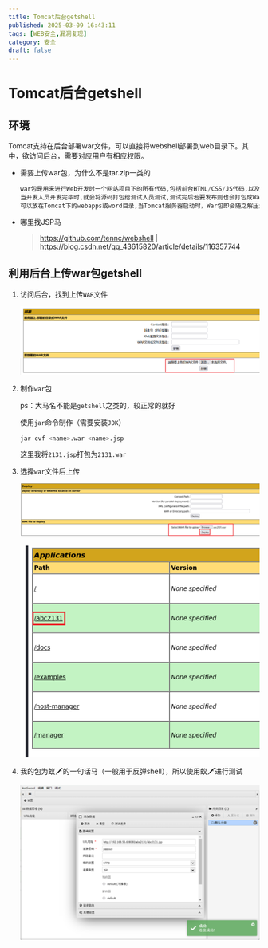 ```yaml
---
title: Tomcat后台getshell
published: 2025-03-09 16:43:11
tags: [WEB安全,漏洞复现]
category: 安全
draft: false
---
```


# Tomcat后台getshell

## 环境

Tomcat支持在后台部署war文件，可以直接将webshell部署到web目录下。其中，欲访问后台，需要对应用户有相应权限。

- 需要上传war包，为什么不是tar.zip一类的
    
    ```python
    war包是用来进行Web开发时一个网站项目下的所有代码,包括前台HTML/CSS/JS代码,以及后台JavaWeb的代码。
    当开发人员开发完毕时,就会将源码打包给测试人员测试,测试完后若要发布则也会打包成War包进行发布。War包
    可以放在Tomcat下的webapps或word目录,当Tomcat服务器启动时，War包即会随之解压源代码来进行自动部署。
    ```
    
- 哪里找JSP马
    
    > https://github.com/tennc/webshell | https://blog.csdn.net/qq_43615820/article/details/116357744
    > 

## 利用后台上传war包getshell

1. 访问后台，找到上传`WAR`文件
    
    ![image.png](image%2011.png)
    
2. 制作`war`包
    
    ps：大马名不能是`getshell`之类的，较正常的就好
    
    使用`jar`命令制作（需要安装`JDK`）
    
    ```python
    jar cvf <name>.war <name>.jsp
    ```
    
    这里我将`2131.jsp`打包为`2131.war`
    
3. 选择`war`文件后上传
    
    ![image.png](image%2012.png)
    
    ![image.png](image%2013.png)
    
4. 我的包为蚁🗡的一句话马（一般用于反弹shell），所以使用蚁🗡进行测试
    
    ![image.png](image%2014.png)